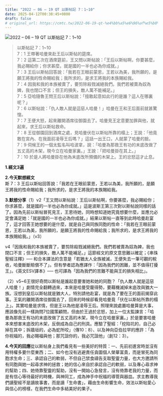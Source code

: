 ```yaml
---
title: "2022 – 06 – 19 QT 以斯帖記 7：1~10"
date: 2025-04-12T00:38:45+0800
draft: false
# original_url: https://cmtc.tw/2022-06-19-qt-%e4%bb%a5%e6%96%af%e5%b8%96%e8%a8%98-7%ef%bc%9a110
---
```


![2022 – 06 – 19 QT 以斯帖記 7：1~10](/images/qt.jpg  "2022 – 06 – 19 QT 以斯帖記 7：1~10")

> 以斯帖記 7：1~10  
> 7：1 王帶著哈曼來赴王后以斯帖的筵席。  
> 7：2 這第二次在酒席筵前，王又問以斯帖說：「王后以斯帖啊，你要甚麼，我必賜給你；你求甚麼，就是國的一半也必為你成就。」  
> 7：3 王后以斯帖回答說：「我若在王眼前蒙恩，王若以為美，我所願的，是願王將我的性命賜給我；我所求的，是求王將我的本族賜給我。  
> 7：4 因我和我的本族被賣了，要剪除殺戮滅絕我們。我們若被賣為奴為婢，我也閉口不言；但王的損失，敵人萬不能補足。」  
> 7：5 亞哈隨魯王問王后以斯帖說：「擅敢起意如此行的是誰？這人在哪裏呢？」  
> 7：6 以斯帖說：「仇人敵人就是這惡人哈曼！」哈曼在王和王后面前就甚驚惶。  
> 7：7 王便大怒，起來離開酒席往御園去了。哈曼見王定意要加罪與他，就起來，求王后以斯帖救命。  
> 7：8 王從御園回到酒席之處，見哈曼伏在以斯帖所靠的榻上；王說：「他竟敢在宮內、在我面前凌辱王后嗎？」這話一出王口，人就蒙了哈曼的臉。  
> 7：9 伺候王的一個太監名叫哈波拿，說：「哈曼為那救王有功的末底改做了五丈高的木架，現今立在哈曼家裏。」王說：「把哈曼掛在其上。」  
> 7：10 於是人將哈曼掛在他為末底改所預備的木架上。王的忿怒這才止息。

**1.經文3遍**

**2.今天默想經文**  
斯 7：3 王后以斯帖回答說：「我若在王眼前蒙恩，王若以為美，我所願的，是願王將我的性命賜給我；我所求的，是求王將我的本族賜給我。

**3.默想分享**（1）v2「王又問以斯帖說：王后以斯帖啊，你要甚麼，我必賜給你；你求甚麼，就是國的一半也必為你成就。」這是波斯王第三次對以斯帖說同樣的話了。因為先前以斯帖冒死見王，王恩待她，同時想知道她究竟想要什麼，並應允必定會滿足她：「就是國的一半也必為你成就。」結果以斯帖一直等到此時哈曼赴宴了，這才回答王她想要的是什麼，就是自己與同族同胞的性命：「我若在王眼前蒙恩，王若以為美，我所願的，是願王將我的性命賜給我；我所求的，是求王將我的本族賜給我。」（v3）

v4「因我和我的本族被賣了，要剪除殺戮滅絕我們。我們若被賣為奴為婢，我也閉口不言；但王的損失，敵人萬不能補足。」這節經文的原文意思難以確定；《串珠聖經注釋》── 和合本譯法的含意是「若猶太人全族被滅，王便失去一筆可觀的稅收，哈曼斷斷賠償不了」。但有學者認為應譯作：「因為我們的困難，並不值得打擾王」。《英文ESV譯本》── 也可譯為「因為我們的苦難不能與王的損失相比」。

（2）v5~6王很好奇問以斯帖是誰起意要害她和她的同胞？「仇人敵人就是這惡人哈曼！」劇情完全翻轉過來，本來是哈曼受竉得勢，要藉機滅掉末底改與猶大一族。沒想到皇后以斯帖就是猶大人，特別請他赴宴，就是為了要在王的面前揭穿此事。王氣的離開酒席往御園去了，回來的時候卻看見哈曼竟「伏在以斯帖所靠的榻上」。其實哈曼是求情，但是王以為他是凌辱王后。照理來說處置哈曼算是大事，應該像先前一樣詢問7位國策顧問，但由於王過於忿怒，加上一位太監諫言：「哈曼為那救王有功的末底改做了五丈高的木架，現今立在哈曼家裏。」於是要害哈曼本來想害末底改的木架，反倒成為自己的刑具。應驗了聖經：「挖陷坑的，自己必掉在其中；拆牆垣的，必為蛇所咬」（傳10：8）、以及神向亞伯拉罕的應許：「為你祝福的，我必賜福與他；那咒詛你的，我必咒詛他」（創12：3）。

**4.今天的回應**從以斯帖身上我們看見有一些美好的特質：一、先前初進宮時並沒有用特權多要什麼東西；二、如今也沒有逃避責任貪圖個人榮華富貴，而是冒死為同胞求生命；三、承認自己的軟弱，不但自己禁食禱告支取聖靈力量，也大方邀請所有同胞與她一起尋求神的拯救；她的信心來自於承認自己的軟弱，以及專心尋求神的幫助；四、她倚靠聖靈的幫助，沒有一開始心急發言，沒有倚靠老我的力量，而是有信心等待最好的時機，與神同工，成為神手中祝福的導管與器皿。求主教導我們讀聖經不是讀故事書，而是讀「生命書」，藉由生命影響生命，效法以斯帖愛心與信心的榜樣，在我們生命中多結美好的果子。